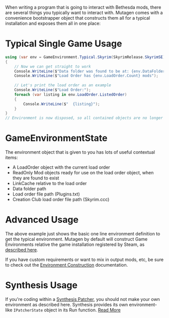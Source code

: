 When writing a program that is going to interact with Bethesda mods, there are several things you typically want to interact with.  Mutagen comes with a convenience bootstrapper object that constructs them all for a typical installation and exposes them all in one place:

# Typical Single Game Usage
```cs
using (var env = GameEnvironment.Typical.Skyrim(SkyrimRelease.SkyrimSE))
{
    // Now we can get straight to work
    Console.WriteLine($"Data folder was found to be at: {env.DataFolderPath}");
    Console.WriteLine($"Load Order has {env.LoadOrder.Count} mods");
    
    // Let's print the load order as an example
    Console.WriteLine($"Load Order:");
    foreach (var listing in env.LoadOrder.ListedOrder)
    {
        Console.WriteLine($"  {listing}");
    }
}
// Environment is now disposed, so all contained objects are no longer accurate or valid
```

# GameEnvironmentState
The environment object that is given to you has lots of useful contextual items:
- A LoadOrder object with the current load order 
- ReadOnly Mod objects ready for use on the load order object, when they are found to exist
- LinkCache relative to the load order
- Data folder path
- Load order file path (Plugins.txt)
- Creation Club load order file path (Skyrim.ccc)

# Advanced Usage
The above example just shows the basic one line environment definition to get the typical environment.  Mutagen by default will construct Game Environments relative the game installation registered by Steam, as [described here](https://github.com/Mutagen-Modding/Mutagen/wiki/Game-Locations#sources). 

If you have custom requirements or want to mix in output mods, etc, be sure to check out the [Environment Construction](https://github.com/Mutagen-Modding/Mutagen/wiki/Environment-Construction) documentation.

# Synthesis Usage
If you're coding within a [Synthesis Patcher](https://github.com/Mutagen-Modding/Synthesis), you should not make your own environment as described here.  Synthesis provides its own environment-like `IPatcherState` object in its Run function.  [Read More](https://github.com/Mutagen-Modding/Synthesis/wiki/Coding-a-Patcher#synthesis-state-object)